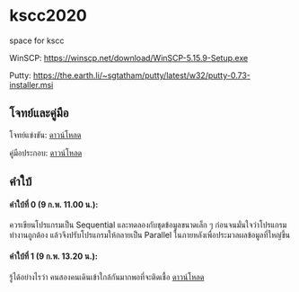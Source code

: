 # kscc2020

space for kscc  

WinSCP: https://winscp.net/download/WinSCP-5.15.9-Setup.exe

Putty: https://the.earth.li/~sgtatham/putty/latest/w32/putty-0.73-installer.msi

## โจทย์และคู่มือ

โจทย์แข่งขัน: [ดาวน์โหลด](task/c_virus_1_0_0.pdf) 

คู่มือประกอบ: [ดาวน์โหลด](KSCC_CONTEST_MANUAL.pdf) 

## คำใบ้

#### คำใบ้ที่ 0 (9 ก.พ. 11.00 น.):  
ควรเขียนโปรแกรมเป็น Sequential และทดลองกับชุดข้อมูลขนาดเล็ก ๆ ก่อนจนมั่นใจว่าโปรแกรมทำงานถูกต้อง 
แล้วจึงปรับโปรแกรมให้กลายเป็น Parallel ในภายหลังเพื่อประมวลผลข้อมูลที่ใหญ่ขึ้น

#### คำใบ้ที่ 1 (9 ก.พ. 13.20 น.): 
รู้ได้อย่างไรว่า คนสองคนเดินเข้าใกล้กันมากพอที่จะติดเชื้อ [ดาวน์โหลด](hint/hint_1_edited_2.pdf)
